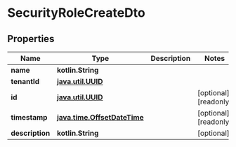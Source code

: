 
# SecurityRoleCreateDto

## Properties
| Name | Type | Description | Notes |
| ------------ | ------------- | ------------- | ------------- |
| **name** | **kotlin.String** |  |  |
| **tenantId** | [**java.util.UUID**](java.util.UUID.md) |  |  |
| **id** | [**java.util.UUID**](java.util.UUID.md) |  |  [optional] [readonly] |
| **timestamp** | [**java.time.OffsetDateTime**](java.time.OffsetDateTime.md) |  |  [optional] [readonly] |
| **description** | **kotlin.String** |  |  [optional] |



